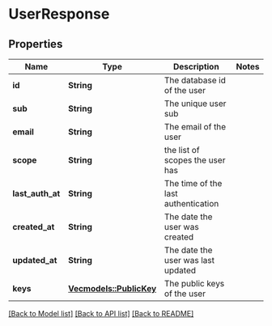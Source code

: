 # UserResponse

## Properties

Name | Type | Description | Notes
------------ | ------------- | ------------- | -------------
**id** | **String** | The database id of the user | 
**sub** | **String** | The unique user sub | 
**email** | **String** | The email of the user | 
**scope** | **String** | the list of scopes the user has | 
**last_auth_at** | **String** | The time of the last authentication | 
**created_at** | **String** | The date the user was created | 
**updated_at** | **String** | The date the user was last updated | 
**keys** | [**Vec<models::PublicKey>**](PublicKey.md) | The public keys of the user | 

[[Back to Model list]](../README.md#documentation-for-models) [[Back to API list]](../README.md#documentation-for-api-endpoints) [[Back to README]](../README.md)


